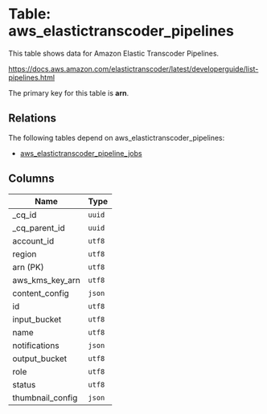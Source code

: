 # Table: aws_elastictranscoder_pipelines

This table shows data for Amazon Elastic Transcoder Pipelines.

https://docs.aws.amazon.com/elastictranscoder/latest/developerguide/list-pipelines.html

The primary key for this table is **arn**.

## Relations

The following tables depend on aws_elastictranscoder_pipelines:
  - [aws_elastictranscoder_pipeline_jobs](aws_elastictranscoder_pipeline_jobs.md)

## Columns

| Name          | Type          |
| ------------- | ------------- |
|_cq_id|`uuid`|
|_cq_parent_id|`uuid`|
|account_id|`utf8`|
|region|`utf8`|
|arn (PK)|`utf8`|
|aws_kms_key_arn|`utf8`|
|content_config|`json`|
|id|`utf8`|
|input_bucket|`utf8`|
|name|`utf8`|
|notifications|`json`|
|output_bucket|`utf8`|
|role|`utf8`|
|status|`utf8`|
|thumbnail_config|`json`|